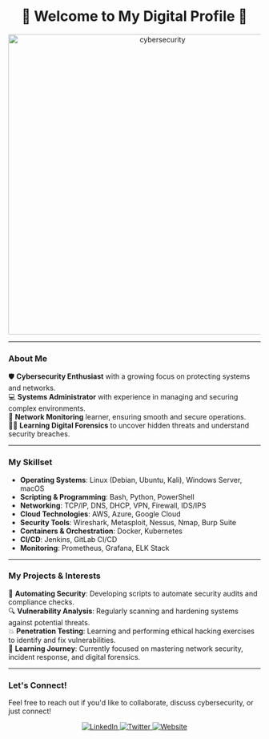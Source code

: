 <h1 align="center"> 👾 Welcome to My Digital Profile 👾 </h1>

<p align="center">
  <img src="https://media.giphy.com/media/v1.Y2lkPTc5MGI3NjExNjVkYmQ5YTY3Y2Q3YjNlNTcwZjBlMGJkNTZlZTc1ZjdmOTJlNzBhYyZlcD12MV9pbnRlcm5hbF9naWZfYnlfaWQmY3Q9Zw/3o7abB06u9bNzA8lu8/giphy.gif" alt="cybersecurity" width="600">
</p>

---

### About Me

🛡️ **Cybersecurity Enthusiast** with a growing focus on protecting systems and networks.  
💻 **Systems Administrator** with experience in managing and securing complex environments.  
📡 **Network Monitoring** learner, ensuring smooth and secure operations.  
🕵️‍♂️ **Learning Digital Forensics** to uncover hidden threats and understand security breaches.

---

### My Skillset

- **Operating Systems**: Linux (Debian, Ubuntu, Kali), Windows Server, macOS
- **Scripting & Programming**: Bash, Python, PowerShell
- **Networking**: TCP/IP, DNS, DHCP, VPN, Firewall, IDS/IPS
- **Cloud Technologies**: AWS, Azure, Google Cloud
- **Security Tools**: Wireshark, Metasploit, Nessus, Nmap, Burp Suite
- **Containers & Orchestration**: Docker, Kubernetes
- **CI/CD**: Jenkins, GitLab CI/CD
- **Monitoring**: Prometheus, Grafana, ELK Stack

---

### My Projects & Interests

🔧 **Automating Security**: Developing scripts to automate security audits and compliance checks.  
🔍 **Vulnerability Analysis**: Regularly scanning and hardening systems against potential threats.  
💥 **Penetration Testing**: Learning and performing ethical hacking exercises to identify and fix vulnerabilities.  
📝 **Learning Journey**: Currently focused on mastering network security, incident response, and digital forensics.

---

### Let's Connect!

Feel free to reach out if you'd like to collaborate, discuss cybersecurity, or just connect!

<p align="center">
  <a href="https://www.linkedin.com/in/jg-alba97/">
    <img src="https://img.shields.io/badge/LinkedIn-Connect-blue?style=for-the-badge&logo=linkedin" alt="LinkedIn">
  </a>
  <a href="https://x.com/Jgalba97">
    <img src="https://img.shields.io/badge/Twitter-Follow-blue?style=for-the-badge&logo=twitter" alt="Twitter">
  </a>
  <a href="https://github.com/JG-Alba">
    <img src="https://img.shields.io/badge/Website-Visit-brightgreen?style=for-the-badge&logo=website" alt="Website">
  </a>
</p>

              
